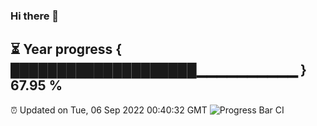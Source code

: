### Hi there 👋
⏳ Year progress { ████████████████████▁▁▁▁▁▁▁▁▁▁ } 67.95 %
---
⏰ Updated on Tue, 06 Sep 2022 00:40:32 GMT
![Progress Bar CI](https://github.com/Moyi321/Moyi321/workflows/Progress%20Bar%20CI/badge.svg)
